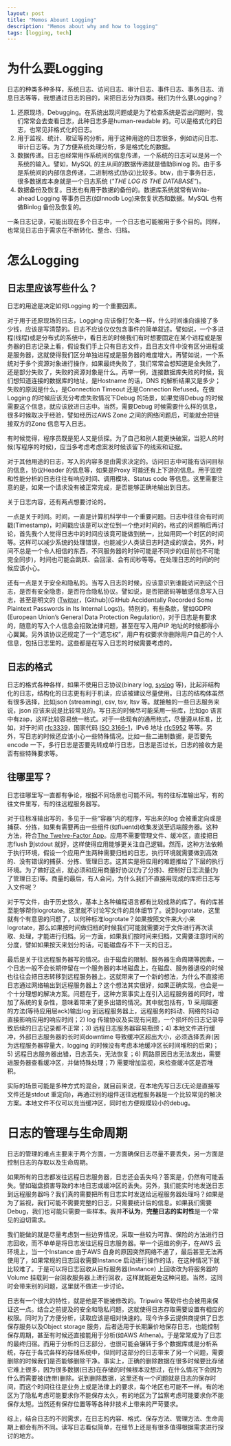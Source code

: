 ```yaml
---
layout: post
title: "Memos Abount Logging"
description: "Memos about why and how to logging"
tags: [logging, tech]
---
```


# 为什么要Logging

日志的种类多种多样，系统日志、访问日志、审计日志、事件日志、事务日志、消息日志等等，我想通过日志的目的，来把日志分为四类。我们为什么要Logging？

1. 还原现场，Debugging。在系统出现问题或是为了检查系统是否出问题时，我们常常会去查看日志，此种日志多是human-readable 的。可以是格式化的日志，也常见非格式化的日志。
2. 用于监视、统计、取证等的分析。用于这种用途的日志很多，例如访问日志、审计日志等。为了方便系统处理分析，多是格式化的数据。
3. 数据传递。日志也经常用作系统间的信息传递，一个系统的日志可以是另一个系统的输入。譬如，MySQL 的主从间的数据传递就是借助Binlog 的。由于多是系统间的内部信息传递，二进制格式(协议)比较多。btw，由于事务日志，很多数据库本身就是一个日志系统 (*"THE LOG IS THE DATABASE"*)。
4. 数据备份及恢复。日志也有用于数据的备份的。数据库系统就常有Write-ahead Logging 等事务日志(如Innodb Log)来恢复状态和数据。MySQL 也有做Binlog 备份及恢复的。

一条日志记录，可能出现在多个日志中，一个日志也可能被用于多个目的。同样，也常见日志由于需求在不断转化、整合、归档。

# 怎么Logging

## 日志里应该写些什么？

日志的用途是决定如何Logging 的一个重要因素。

对于用于还原现场的日志，Logging 应该像打欠条一样，什么时间谁向谁接了多少钱，应该是写清楚的。日志不应该仅仅包含事件的简单叙述。譬如说，一个多进程(线程)或是分布式的系统中，看日志的时候我们有时想要固定在某个进程或是服务器的日志记录上看，假设我们手上只有日志文件，且日志文件中没有区分进程或是服务器，这就使得我们区分单独进程或是服务器的难度增大。再譬如说，一个系统对于多个资源对象进行操作，如果最终失败了，我们常常会想知道是全失败了，还是部分失败了，失败的资源对象是什么。再举一例，连接数据库失败的时候，我们想知道连接的数据库的地址，是Hostname 的话，DNS 的解析结果又是多少；失败的原因是什么，是Connection Timeout 还是Connection Refused。在做Logging 的时候应该充分考虑失败情况下Debug 的场景，如果觉得Debug 的时候需要这个信息，就应该放进日志中。当然，需要Debug 时候需要什么样的信息，很多时候取决于经验，譬如经历过AWS Zone 之间的网络问题后，可能就会把链接双方的Zone 信息写入日志。

有时候觉得，程序员既是犯人又是侦探。为了自己和别人能更快破案，当犯人的时候(写程序的时候)，应当多考虑考虑案发时候该留下的线索和证据。

对于其他用途的日志，写入的内容多是由需求决定的。访问日志中可能有访问目标的信息，协议Header 的信息等，如果是Proxy 可能还有上下游的信息。用于监控和性能分析的日志往往有响应时间、调用模块、Status code 等信息。这里需要注意的是，如果一个请求没有被正常完成，是否能够正确地输出到日志。

关于日志内容，还有两点想要讨论的。

一点是关于时间。时间，一直是计算机科学中一个重要问题。日志中往往会有时间戳(Timestamp)，时间戳应该是可以定位到一个绝对时间的，格式的问题稍后再讨论，首先我个人觉得日志中的时间应该竟可能做到统一，比如用同一个时区的时间等。这样可以减少系统的处理错误，也能减少人类读日志时造成的误会。另外，时间不总是一个令人相信的东西，不同服务器的时钟可能是不同步的(目前也不可能完全同步)，时间也可能会跳跃、会回滚、会有闰秒等等。在处理日志的时间的时候应该小心。

还有一点是关于安全和隐私的。当写入日志的时候，应该意识到谁能访问到这个日志，是否有安全隐患，是否符合隐私协议。譬如说，是否把密码等敏感信息写入日志，甚至是明文的 ([Twitter](https://blog.twitter.com/official/en_us/topics/company/2018/keeping-your-account-secure.html)，[Github](GitHub Accidentally Recorded Some Plaintext Passwords in Its Internal Logs))。特别的，有些条款，譬如GDPR (European Union’s General Data Protection Regulation)，对于日志是有要求的，随意的写入个人信息会招致法律问题，甚至在写入用户IP 地址的时候都得小心翼翼。另外该协议还规定了一个“遗忘权”，用户有权要求你删除用户自己的个人信息，包括日志里的。这些都是在写入日志的时候需要考虑的。

## 日志的格式

日志的格式各种各样，如果不使用日志协议(binary log, [syslog](https://tools.ietf.org/html/rfc5424) 等)，比起非结构化的日志，结构化的日志更有利于机读，应该被建议尽量使用。日志的结构体虽然有很多选择，比如json (streaming), csv, tsv, ltsv 等。就接触的一些日志服务来说，json 应该来说是比较常见的。写日志的时候尽可能采用一些库，比如go 语言中有zap，这样比较容易统一格式。对于一些现有的通用格式，尽量遵从标准，比如，对于时间 [rfc3339](https://www.ietf.org/rfc/rfc3339.txt)，国家代码 [ISO 3166-1](https://en.wikipedia.org/wiki/ISO_3166-1)，IPv6 地址 [rfc5952](https://tools.ietf.org/html/rfc5952) 等等。另外，写日志的时候还应该小心一些特殊情况。比如一些二进制数据，是否要先encode 一下，多行日志是否要先转成单行日志，日志是否过长，日志的接收方是否有些特殊要求等。

## 往哪里写？

日志往哪里写一直都有争论，根据不同场景也可能不同。有的往标准输出写，有的往文件里写，有的往远程服务器写。

对于往标准输出写的，多见于一些“容器”内的程序，写出来的log 会被重定向或是捕获、分拣，如果有需要再由一些组件(如fluentd)收集发送至远端服务器。这种方法，符合[The Twelve-Factor App](https://12factor.net/logs)。应用不需要管理文件、缓冲区，直接把日志flush 到stdout 就好，这样使得应用能够更关注自己逻辑。然而，这种方法依赖于执行环境，假设一个应用产生两种需要归档的日志，执行环境就需要做到高效的、没有错误的捕获、分拣、管理日志。这其实是将应用的难题推给了下层的执行环境。为了做好这点，就必须和应用商量好协议(为了分拣)、控制好日志流量(为了管理日志)等。商量的最后，有人会问，为什么我们不直接用现成的库把日志写入文件呢？

对于写文件，由于历史悠久，基本上各种编程语言都有比较成熟的库了。有的库甚至能够帮你logrotate。这里就不讨论写文件的具体细节了。说到logrotate，这里就有个有意思的问题了，以何种标准logrotate？如果按照文件来大小来logrotate，那么如果按时间做归档的时候我们可能就需要对于文件进行再次读取、处理，才能进行归档。另一方面，如果我们按时间来归档，又需要注意时间的分度，譬如如果按天来划分的话，可能磁盘存不下一天的日志。

最后是关于往远程服务器写的情况。由于磁盘的限制、服务器生命周期等因素，一个日志一般不会长期停留在一个服务器的本地磁盘上，在磁盘、服务器退役的时候也往往会把日志转移到远程服务器上。这就带来了一个新的想法，为什么不直接把日志通过网络输出到远程服务器上？这个想法其实很好，如果正确实现，也会是一个十分理想的解决方案。问题在于，这种方案事实上在引入远程服务器的同时，增加了系统的复杂性，意味着带来了更多出错的情况。其中就包括有，1) 采用阻塞的方法(等待应用层ack)输出log 到远程服务器上，远程服务的抖动、网络的抖动直接影响应用的响应时间；2) log 传输协议及实现有问题，一个损坏的日志记录导致后续的日志记录都不正常；3) 远程日志服务器容易瓶颈；4) 本地文件进行缓冲，外部日志服务器的长时间downtime 导致缓冲区超出大小，必须选择丢弃(因为远程服务器容量大，logging 的时候没有考虑本地缓冲区长时间堆积的后果)；5) 远程日志服务器出错，日志丢失，无法恢复；6) 网路原因日志无法发出，需要进服务器查看缓冲区，并做特殊处理；7) 需要增加监视，来检查缓冲区是否堆积。

实际的场景可能是多种方式的混合，就目前来说，在本地先写日志(无论是直接写文件还是stdout 重定向)，再通过别的组件送往远程服务器是一个比较常见的解决方案。本地文件不仅可以充当缓冲区，同时也方便规模较小的debug。



# 日志的管理与生命周期

日志的管理的难点主要来于两个方面，一方面确保日志尽量不要丢失，另一方面是控制日志的存取以及生命周期。

如果所有的日志都发往远程日志服务器，日志还会丢失吗？答案是，仍然有可能丢失。譬如磁盘损害导致的本地日志或缓冲区的丢失。另外，我们能实时地发送日志到远程服务器吗？我们真的需要把所有日志实时发送给远程服务器处理吗？如果是为了监视，我们可能不需要完整的日志，只需要统计后的信息。如果我们需要Debug，我们也可能只需要一些样本。我并**不认为**，**完整日志的实时性**是一个常见的迫切需求。

我们能做的就是尽量考虑到一些边界情况，采取一些较为可靠、保险的方法进行日志回收，而不单单是将日志发往远程日志服务器。举一个运维的例子，在AWS 云环境上，当一个Instance 由于AWS 自身的原因突然网络不通了，最后甚至无法再使用了，如果常规的日志回收需要Instance 启动进行操作的话，在这种情况下就比较难了。于是可以将日志回收从目标服务器(Instance) 上回收改为将服务器的Volume 挂载到一台回收服务器上进行回收，这样就能避免这种问题。当然，这同时会带来别的问题，这里就不做进一步讨论。

日志有一个很大的特性，就是他是不能被修改的。Tripwire 等软件也会被用来保证这一点。结合之前提及的安全和隐私问题，这就使得日志存取需要设置有相应的权限。同时为了方便分析，读取应该是相对快速的。现今许多云提供商提供了日志保存服务以及Object storage 服务，后者适用于长期廉价地保存日志，也能控制保存周期，甚至有时候还直接能用于分析(如AWS Athena)。于是常常成为了日志的最终归宿。而用于分析的日志部分，也很可能会辗转于多个数据库或是分析系统，存在于各式各样的存储系统中，但同时这部分的日志带来了另一个问题，需要删除的时候我们是否能够删除干净。事实上，正确的删除数据在很多时候要比存储它难上很多，因为很多数据(日志)在存储的时候根本没想过，在什么情况下会因为什么而需要被(连带)删除。说到删除数据，这里还有一个问题就是日志的保存时间，而这个时间往往是业务上或是法律上的要求，每个地区也可能不一样。有的地区为了隐私考虑可能要求你不能保存太久，有的地区为了监察考虑可能要求你不能保存太短。当然还有保存位置等等各种非技术上带来的严苛要求。



综上，结合日志的不同需求，在日志的内容、格式、保存方法、管理方法、生命周期上都会有所不同。读写日志看似简单，在细节上还是有很多值得根据需求进行探讨的地方。
